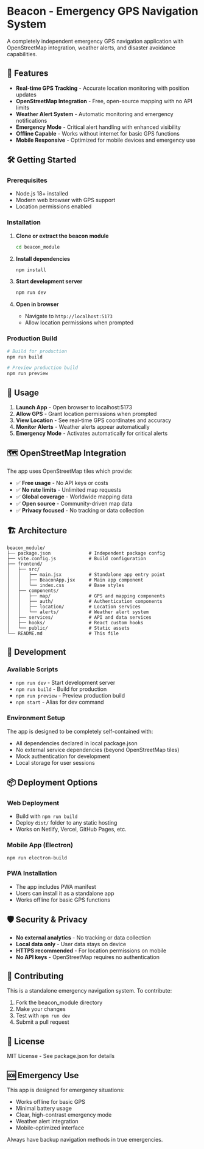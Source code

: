 # Beacon - Emergency GPS Navigation System

A completely independent emergency GPS navigation application with OpenStreetMap integration, weather alerts, and disaster avoidance capabilities.

## 🚀 Features

- **Real-time GPS Tracking** - Accurate location monitoring with position updates
- **OpenStreetMap Integration** - Free, open-source mapping with no API limits
- **Weather Alert System** - Automatic monitoring and emergency notifications
- **Emergency Mode** - Critical alert handling with enhanced visibility
- **Offline Capable** - Works without internet for basic GPS functions
- **Mobile Responsive** - Optimized for mobile devices and emergency use

## 🛠 Getting Started

### Prerequisites
- Node.js 18+ installed
- Modern web browser with GPS support
- Location permissions enabled

### Installation

1. **Clone or extract the beacon module**
   ```bash
   cd beacon_module
   ```

2. **Install dependencies**
   ```bash
   npm install
   ```

3. **Start development server**
   ```bash
   npm run dev
   ```

4. **Open in browser**
   - Navigate to `http://localhost:5173`
   - Allow location permissions when prompted

### Production Build

```bash
# Build for production
npm run build

# Preview production build
npm run preview
```

## 📱 Usage

1. **Launch App** - Open browser to localhost:5173
2. **Allow GPS** - Grant location permissions when prompted
3. **View Location** - See real-time GPS coordinates and accuracy
4. **Monitor Alerts** - Weather alerts appear automatically
5. **Emergency Mode** - Activates automatically for critical alerts

## 🗺 OpenStreetMap Integration

The app uses OpenStreetMap tiles which provide:
- ✅ **Free usage** - No API keys or costs
- ✅ **No rate limits** - Unlimited map requests
- ✅ **Global coverage** - Worldwide mapping data
- ✅ **Open source** - Community-driven map data
- ✅ **Privacy focused** - No tracking or data collection

## 🏗 Architecture

```
beacon_module/
├── package.json              # Independent package config
├── vite.config.js            # Build configuration
├── frontend/
│   ├── src/
│   │   ├── main.jsx          # Standalone app entry point
│   │   ├── BeaconApp.jsx     # Main app component
│   │   └── index.css         # Base styles
│   ├── components/
│   │   ├── map/              # GPS and mapping components
│   │   ├── auth/             # Authentication components
│   │   ├── location/         # Location services
│   │   └── alerts/           # Weather alert system
│   ├── services/             # API and data services
│   ├── hooks/                # React custom hooks
│   └── public/               # Static assets
└── README.md                 # This file
```

## 🔧 Development

### Available Scripts

- `npm run dev` - Start development server
- `npm run build` - Build for production
- `npm run preview` - Preview production build
- `npm start` - Alias for dev command

### Environment Setup

The app is designed to be completely self-contained with:
- All dependencies declared in local package.json
- No external service dependencies (beyond OpenStreetMap tiles)
- Mock authentication for development
- Local storage for user sessions

## 📦 Deployment Options

### Web Deployment
- Build with `npm run build`
- Deploy `dist/` folder to any static hosting
- Works on Netlify, Vercel, GitHub Pages, etc.

### Mobile App (Electron)
```bash
npm run electron-build
```

### PWA Installation
- The app includes PWA manifest
- Users can install it as a standalone app
- Works offline for basic GPS functions

## 🛡 Security & Privacy

- **No external analytics** - No tracking or data collection
- **Local data only** - User data stays on device
- **HTTPS recommended** - For location permissions on mobile
- **No API keys** - OpenStreetMap requires no authentication

## 🤝 Contributing

This is a standalone emergency navigation system. To contribute:

1. Fork the beacon_module directory
2. Make your changes
3. Test with `npm run dev`
4. Submit a pull request

## 📄 License

MIT License - See package.json for details

## 🆘 Emergency Use

This app is designed for emergency situations:
- Works offline for basic GPS
- Minimal battery usage
- Clear, high-contrast emergency mode
- Weather alert integration
- Mobile-optimized interface

Always have backup navigation methods in true emergencies.